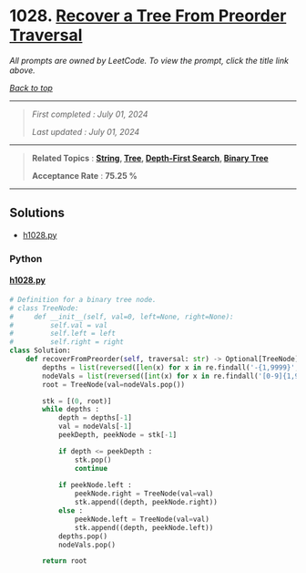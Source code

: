 # 1028. [Recover a Tree From Preorder Traversal](<https://leetcode.com/problems/recover-a-tree-from-preorder-traversal>)

*All prompts are owned by LeetCode. To view the prompt, click the title link above.*

*[Back to top](<../README.md>)*

------

> *First completed : July 01, 2024*
>
> *Last updated : July 01, 2024*

------

> **Related Topics** : **[String](<by_topic/String.md>), [Tree](<by_topic/Tree.md>), [Depth-First Search](<by_topic/Depth-First Search.md>), [Binary Tree](<by_topic/Binary Tree.md>)**
>
> **Acceptance Rate** : **75.25 %**

------

## Solutions

- [h1028.py](<../my-submissions/h1028.py>)
### Python
#### [h1028.py](<../my-submissions/h1028.py>)
```Python
# Definition for a binary tree node.
# class TreeNode:
#     def __init__(self, val=0, left=None, right=None):
#         self.val = val
#         self.left = left
#         self.right = right
class Solution:
    def recoverFromPreorder(self, traversal: str) -> Optional[TreeNode]:
        depths = list(reversed([len(x) for x in re.findall('-{1,9999}', traversal)]))
        nodeVals = list(reversed([int(x) for x in re.findall('[0-9]{1,9999}', traversal)]))
        root = TreeNode(val=nodeVals.pop())

        stk = [(0, root)]
        while depths :
            depth = depths[-1]
            val = nodeVals[-1]
            peekDepth, peekNode = stk[-1]

            if depth <= peekDepth :
                stk.pop()
                continue
            
            if peekNode.left :
                peekNode.right = TreeNode(val=val)
                stk.append((depth, peekNode.right))
            else :
                peekNode.left = TreeNode(val=val)
                stk.append((depth, peekNode.left))
            depths.pop()
            nodeVals.pop()

        return root

        

```


